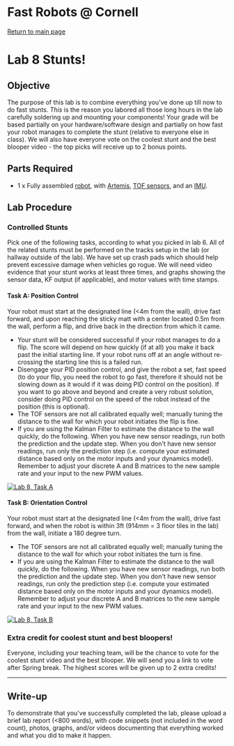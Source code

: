 # Fast Robots @ Cornell

[Return to main page](../index.md)

# Lab 8 Stunts!

## Objective
The purpose of this lab is to combine everything you've done up till now to do fast stunts. _This_ is the reason you labored all those long hours in the lab carefully soldering up and mounting your components!
Your grade will be based partially on your hardware/software design and partially on how fast your robot manages to complete the stunt (relative to everyone else in class). We will also have everyone vote on the coolest stunt and the best blooper video - the top picks will receive up to 2 bonus points.   

## Parts Required

* 1 x Fully assembled [robot](https://www.amazon.com/gp/product/B07VBFQP44/ref=ppx_yo_dt_b_asin_title_o00_s00?ie=UTF8&psc=1), with [Artemis](https://www.sparkfun.com/products/15443), [TOF sensors](https://www.pololu.com/product/3415), and an [IMU](https://www.digikey.com/en/products/detail/pimoroni-ltd/PIM448/10246391).

## Lab Procedure

### Controlled Stunts

Pick one of the following tasks, according to what you picked in lab 6. All of the related stunts must be performed on the tracks setup in the lab (or hallway outside of the lab). We have set up crash pads which should help prevent excessive damage when vehicles go rogue. We will need video evidence that your stunt works at least three times, and graphs showing the sensor data, KF output (if applicable), and motor values with time stamps. 

#### Task A: Position Control

Your robot must start at the designated line (<4m from the wall), drive fast forward, and upon reaching the sticky matt with a center located 0.5m from the wall, perform a flip, and drive back in the direction from which it came. 
   - Your stunt will be considered successful if your robot manages to do a flip. The score will depend on how quickly (if at all) you make it back past the initial starting line. If your robot runs off at an angle without re-crossing the starting line this is a failed run. 
   - Disengage your PID position control, and give the robot a set, fast speed (to do your flip, you need the robot to go fast, therefore it should not be slowing down as it would if it was doing PID control on the position). If you want to go above and beyond and create a very robust solution, consider doing PID control on the speed of the robot instead of the position (this is optional).  
   - The TOF sensors are not all calibrated equally well; manually tuning the distance to the wall for which your robot initiates the flip is fine.
   - If you are using the Kalman Filter to estimate the distance to the wall quickly, do the following. When you have new sensor readings, run both the prediction and the update step. When you don't have new sensor readings, run only the prediction step (i.e. compute your estimated distance based only on the motor inputs and your dynamics model). Remember to adjust your discrete A and B matrices to the new sample rate and your input to the new PWM values.  

[![Lab 8, Task A](https://img.youtube.com/vi/cffupvOlyUM/1.jpg)](https://youtu.be/cffupvOlyUM "Lab 8, Task A")


#### Task B: Orientation Control

Your robot must start at the designated line (<4m from the wall), drive fast forward, and when the robot is within 3ft (914mm = 3 floor tiles in the lab) from the wall, initiate a 180 degree turn. 
   - The TOF sensors are not all calibrated equally well; manually tuning the distance to the wall for which your robot initiates the turn is fine.
   - If you are using the Kalman Filter to estimate the distance to the wall quickly, do the following. When you have new sensor readings, run both the prediction and the update step. When you don't have new sensor readings, run only the prediction step (i.e. compute your estimated distance based only on the motor inputs and your dynamics model). Remember to adjust your discrete A and B matrices to the new sample rate and your input to the new PWM values.  
  
[![Lab 8, Task B](https://img.youtube.com/vi/d2JvpHIE_Pg/1.jpg)](https://youtu.be/d2JvpHIE_Pg "Lab 8, Task B")

### Extra credit for coolest stunt and best bloopers!

Everyone, including your teaching team, will be the chance to vote for the coolest stunt video and the best blooper. We will send you a link to vote after Spring break. The highest scores will be given up to 2 extra credits!

---

## Write-up

To demonstrate that you've successfully completed the lab, please upload a brief lab report (<800 words), with code snippets (not included in the word count), photos, graphs, and/or videos documenting that everything worked and what you did to make it happen. 

